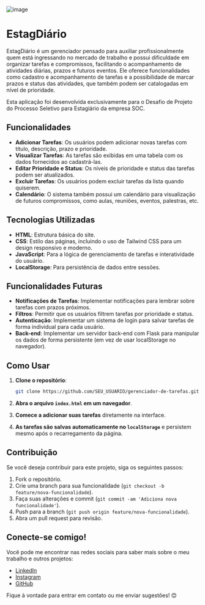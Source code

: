 ![image](https://github.com/user-attachments/assets/4534cf2f-a8cc-404e-9b62-0aadfaddfd4e)


# EstagDiário

EstagDiário é um gerenciador pensado para auxiliar profissionalmente quem está ingressando no mercado de trabalho e possui dificuldade em organizar tarefas e compromissos, facilitando o acompanhamento de atividades diárias, prazos e futuros eventos. Ele oferece funcionalidades como cadastro e acompanhamento de tarefas e a possibilidade de marcar prazos e status das atividades, que também podem ser catalogadas em nível de prioridade.

Esta aplicação foi desenvolvida exclusivamente para o Desafio de Projeto do Processo Seletivo para Estagiário da empresa SOC.


## Funcionalidades

- **Adicionar Tarefas**: Os usuários podem adicionar novas tarefas com título, descrição, prazo e prioridade.
- **Visualizar Tarefas**: As tarefas são exibidas em uma tabela com os dados fornecidos ao cadastrá-las.
- **Editar Prioridade e Status**: Os níveis de prioridade e status das tarefas podem ser atualizados.
- **Excluir Tarefas**: Os usuários podem excluir tarefas da lista quando quiserem.
- **Calendário**: O sistema também possui um calendário para visualização de futuros compromissos, como aulas, reuniões, eventos, palestras, etc.

## Tecnologias Utilizadas

- **HTML**: Estrutura básica do site.
- **CSS**: Estilo das páginas, incluindo o uso de Tailwind CSS para um design responsivo e moderno.
- **JavaScript**: Para a lógica de gerenciamento de tarefas e interatividade do usuário.
- **LocalStorage**: Para persistência de dados entre sessões.

## Funcionalidades Futuras

- **Notificações de Tarefas**: Implementar notificações para lembrar sobre tarefas com prazos próximos.
- **Filtros**: Permitir que os usuários filtrem tarefas por prioridade e status.
- **Autenticação**: Implementar um sistema de login para salvar tarefas de forma individual para cada usuário.
- **Back-end**: Implementar um servidor back-end com Flask para manipular os dados de forma persistente (em vez de usar localStorage no navegador).

## Como Usar

1. **Clone o repositório**:
    ```bash
    git clone https://github.com/SEU_USUARIO/gerenciador-de-tarefas.git
    ```

2. **Abra o arquivo `index.html` em um navegador**.

3. **Comece a adicionar suas tarefas** diretamente na interface.

4. **As tarefas são salvas automaticamente no `localStorage`** e persistem mesmo após o recarregamento da página.

## Contribuição

Se você deseja contribuir para este projeto, siga os seguintes passos:

1. Fork o repositório.
2. Crie uma branch para sua funcionalidade (`git checkout -b feature/nova-funcionalidade`).
3. Faça suas alterações e commit (`git commit -am 'Adiciona nova funcionalidade'`).
4. Push para a branch (`git push origin feature/nova-funcionalidade`).
5. Abra um pull request para revisão.

## Conecte-se comigo!

Você pode me encontrar nas redes sociais para saber mais sobre o meu trabalho e outros projetos:

- [LinkedIn](https://www.linkedin.com/in/milena-ramalho-3ab8b8262/)
- [Instagram](https://www.instagram.com/mismeteora/)
- [GitHub](https://github.com/lenaramalho)

Fique à vontade para entrar em contato ou me enviar sugestões! 😊
